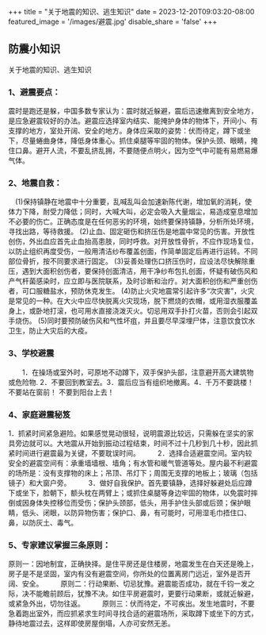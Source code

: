 +++
title = "关于地震的知识、逃生知识"
date = 2023-12-20T09:03:20-08:00
featured_image = '/images/避震.jpg'
disable_share = 'false'
+++
## 防震小知识
关于地震的知识、逃生知识
###   1、避震要点：
震时是跑还是躲，中国多数专家认为：震时就近躲避，震后迅速撤离到安全地方，是应急避震较好的办法。避震应选择室内结实、能掩护身体的物体下，开间小、有支撑的地方，室处开阔、安全的地方。身体应采取的姿势：伏而待定，蹲下或坐下，尽量蜷曲身体，降低身体重心。抓住桌腿等牢固的物体。保护头颈、眼睛，掩住口鼻。避开人流，不要乱挤乱拥，不要随便点明火，因为空气中可能有易燃易爆气体。

###   2、地震自救：
　(1)保持镇静在地震中十分重要，乱喊乱叫会加速新陈代谢，增加氧的消耗，使体力下降，耐受力降低；同时，大喊大叫，必定会吸入大量烟尘，易造成窒息增加不必要的伤亡。正确态度是在任何恶劣的环境，始终要保持镇静，分析所处环境，寻找出路，等待救援。
(2)止血、固定砸伤和挤压伤是地震中常见的伤害。开放性创伤，外出血应首先止血抬高患肢，同时呼救。对开放性骨折，不应作现场复位，以防止组织再度受伤，一般用清洁纱布覆盖创面，作简单固定后再进行运转。不同部位骨折，按不同要求进行固定。
(3)妥善处理伤口挤压伤时，应设法尽快解除重压，遇到大面积创伤者，要保持创面清洁，用干净纱布包扎创面，怀疑有破伤风和产气杆菌感染时，应立即与医院联系，及时诊断和治疗。对大面积创伤和严重创伤者，可口服糖盐水，预防休克发生。
(4)防止火灾地震常引起许多“次灾害”，火灾是常见的一种。在大火中应尽快脱离火灾现场，脱下燃烧的衣帽，或用湿衣服覆盖身上，或卧地打滚，也可用水直接浇泼灭火。切忌用双手扑打火苗，否则会引起双手烧伤。
(5)同时要预防破伤风和气性坏疽，并且要尽早深埋尸体，注意饮食饮水卫生，防止大灾后的大疫。 　　

###   3、学校避震
　　1．在操场或室外时，可原地不动蹲下，双手保护头部，注意避开高大建筑物或危险物. 2．不要回到教室去。3．震后应当有组织地撤离。4．千万不要跳楼！不要站在窗前！ 不要到阳台上去！ 　　

###   4、家庭避震秘笈 　　
1．抓紧时间紧急避险。如果感觉晃动很轻，说明震源比较远，只需躲在坚实的家具旁边就可以。大地震从开始到振动过程结束，时间不过十几秒到几十秒，因此抓紧时间进行避震最为关键，不要耽误时间。 　　
2．选择合适避震空间。室内较安全的避震空间有：承重墙墙根、墙角；有水管和暖气管道等处。屋内最不利避震的场所是：没有支撑物的床上；吊顶、吊灯下；周围无支撑的地板上；玻璃（包括镜子）和大窗户旁。 　　
3．做好自我保护。首先要镇静，选择好躲避处后应蹲下或坐下，脸朝下，额头枕在两臂上；或抓住桌腿等身边牢固的物体，以免震时摔倒或因身体失控移位而受伤；保护头颈部，低头，用手护住头部或后颈；保护眼睛，低头、闭眼，以防异物伤害；保护口、鼻，有可能时，可用湿毛巾捂住口、鼻，以防灰土、毒气。

###   5、专家建议掌握三条原则： 　　
原则一：因地制宜，正确抉择。是住平房还是住楼房，地震发生在白天还是晚上，房子是不是坚固，室内有没有避震空间，你所处的位置离房门远近，室外是否开阔、安全。 　　
原则二：行动果断、切忌犹豫。避震能否成功，就在千钧一发之际，决不能瞻前顾后，犹豫不决。如住平房避震时，更要行动果断，或就近躲避，或紧急外出，切勿往返。 　　
原则三：伏而待定，不可疾出。发生地震时，不要急着跑出室外，而应抓紧求生时间寻找合适的避震场所，采取蹲下或坐下的方式，静待地震过去，这样即使房屋倒塌，人亦可安然无恙。